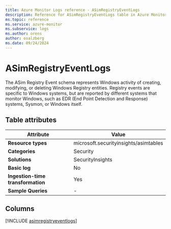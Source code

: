 ```yaml
---
title: Azure Monitor Logs reference - ASimRegistryEventLogs
description: Reference for ASimRegistryEventLogs table in Azure Monitor Logs.
ms.topic: reference
ms.service: azure-monitor
ms.subservice: logs
ms.author: orens
author: osalzberg
ms.date: 09/24/2024
---
```


# ASimRegistryEventLogs

The ASim Registry Event schema represents Windows activity of creating, modifying, or deleting Windows Registry entities. Registry events are specific to Windows systems, but are reported by different systems that monitor Windows, such as EDR (End Point Detection and Response) systems, Sysmon, or Windows itself.


## Table attributes

|Attribute|Value|
|---|---|
|**Resource types**|microsoft.securityinsights/asimtables|
|**Categories**|Security|
|**Solutions**| SecurityInsights|
|**Basic log**|No|
|**Ingestion-time transformation**|Yes|
|**Sample Queries**|-|



## Columns
  
[!INCLUDE [asimregistryeventlogs](~/reusable-content/ce-skilling/azure/includes/azure-monitor/reference/tables/asimregistryeventlogs-include.md)]
